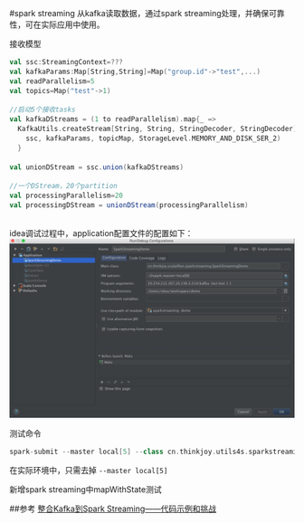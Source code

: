 #spark streaming
从kafka读取数据，通过spark streaming处理，并确保可靠性，可在实际应用中使用。

接收模型
```scala
val ssc:StreamingContext=???
val kafkaParams:Map[String,String]=Map("group.id"->"test",...)
val readParallelism=5
val topics=Map("test"->1)

//启动5个接收tasks
val kafkaDStreams = (1 to readParallelism).map{_ =>
  KafkaUtils.createStream[String, String, StringDecoder, StringDecoder](
    ssc, kafkaParams, topicMap, StorageLevel.MEMORY_AND_DISK_SER_2)
  }

val unionDStream = ssc.union(kafkaDStreams)

//一个DStream，20个partition
val processingParallelism=20
val processingDStream = unionDStream(processingParallelism)
  
```

idea调试过程中，application配置文件的配置如下：
![config](../picture/spark_streaming_config.png)

测试命令

```scala
spark-submit --master local[5] --class cn.thinkjoy.utils4s.sparkstreaming.SparkStreamingDemo sparkstreaming-demo-1.0-SNAPSHOT-jar-with-dependencies.jar 10.254.212.167,10.136.3.214/kafka  test test 1 1
```

在实际环境中，只需去掉 `--master local[5]`


新增spark streaming中mapWithState测试

##参考
[整合Kafka到Spark Streaming——代码示例和挑战](http://dataunion.org/6308.html)